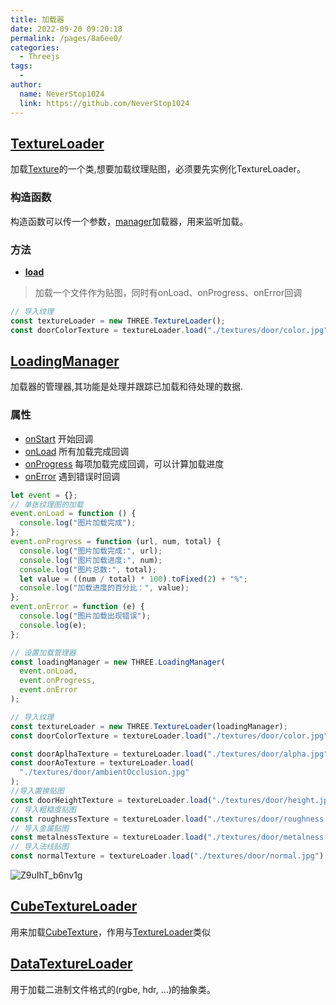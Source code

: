 ```yaml
---
title: 加载器
date: 2022-09-20 09:20:18
permalink: /pages/8a6ee0/
categories:
  - Threejs
tags:
  - 
author: 
  name: NeverStop1024
  link: https://github.com/NeverStop1024
---
```

## [TextureLoader](https://threejs.org/docs/index.html?q=TextureLoader#api/zh/loaders/TextureLoader)
加载[Texture](https://threejs.org/docs/index.html#api/zh/textures/Texture)的一个类,想要加载纹理贴图，必须要先实例化TextureLoader。
### 构造函数
构造函数可以传一个参数，[manager](https://threejs.org/docs/index.html?q=TextureLoader#api/zh/loaders/managers/LoadingManager)加载器，用来监听加载。
### 方法
* **[load](https://threejs.org/docs/index.html#api/zh/loaders/TextureLoader.load)**  
> 加载一个文件作为贴图，同时有onLoad、onProgress、onError回调
```javascript
// 导入纹理
const textureLoader = new THREE.TextureLoader();
const doorColorTexture = textureLoader.load("./textures/door/color.jpg");
```

## [LoadingManager](https://threejs.org/docs/index.html#api/zh/loaders/managers/LoadingManager)
加载器的管理器,其功能是处理并跟踪已加载和待处理的数据.
### 属性
* [onStart](https://threejs.org/docs/index.html#api/zh/loaders/managers/LoadingManager.onStart) 开始回调
* [onLoad](https://threejs.org/docs/index.html#api/zh/loaders/managers/LoadingManager.onLoad) 所有加载完成回调
* [onProgress](https://threejs.org/docs/index.html#api/zh/loaders/managers/LoadingManager.onProgress) 每项加载完成回调，可以计算加载进度
* [onError](https://threejs.org/docs/index.html#api/zh/loaders/managers/LoadingManager.onError) 遇到错误时回调
```javascript
let event = {};
// 单张纹理图的加载
event.onLoad = function () {
  console.log("图片加载完成");
};
event.onProgress = function (url, num, total) {
  console.log("图片加载完成:", url);
  console.log("图片加载进度:", num);
  console.log("图片总数:", total);
  let value = ((num / total) * 100).toFixed(2) + "%";
  console.log("加载进度的百分比：", value);
};
event.onError = function (e) {
  console.log("图片加载出现错误");
  console.log(e);
};

// 设置加载管理器
const loadingManager = new THREE.LoadingManager(
  event.onLoad,
  event.onProgress,
  event.onError
);

// 导入纹理
const textureLoader = new THREE.TextureLoader(loadingManager);
const doorColorTexture = textureLoader.load("./textures/door/color.jpg");

const doorAplhaTexture = textureLoader.load("./textures/door/alpha.jpg");
const doorAoTexture = textureLoader.load(
  "./textures/door/ambientOcclusion.jpg"
);
//导入置换贴图
const doorHeightTexture = textureLoader.load("./textures/door/height.jpg");
// 导入粗糙度贴图
const roughnessTexture = textureLoader.load("./textures/door/roughness.jpg");
// 导入金属贴图
const metalnessTexture = textureLoader.load("./textures/door/metalness.jpg");
// 导入法线贴图
const normalTexture = textureLoader.load("./textures/door/normal.jpg");
```
![Z9uIhT_b6nv1g](https://cdn.jsdelivr.net/gh/NeverStop1024/images-store@main/blog/Z9uIhT_b6nv1g.png)

## [CubeTextureLoader](https://threejs.org/docs/index.html?q=cube#api/zh/loaders/CubeTextureLoader)
用来加载[CubeTexture](https://threejs.org/docs/index.html?q=cube#api/zh/textures/CubeTexture)，作用与[TextureLoader](https://threejs.org/docs/index.html#api/zh/loaders/TextureLoader)类似

## [DataTextureLoader](https://threejs.org/docs/index.html#api/zh/loaders/DataTextureLoader)
用于加载二进制文件格式的(rgbe, hdr, ...)的抽象类。

